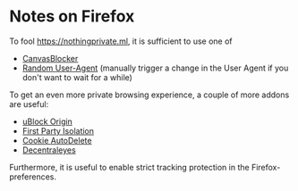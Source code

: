 # Notes on Firefox

To fool https://nothingprivate.ml, it is sufficient to use one of

  * [CanvasBlocker](https://addons.mozilla.org/en-US/firefox/addon/canvasblocker/)
  * [Random User-Agent](https://addons.mozilla.org/en-US/firefox/addon/random_user_agent/) (manually trigger a change in the User Agent if you don't want to wait for a while)

To get an even more private browsing experience, a couple of more addons are useful:

  * [uBlock Origin](https://addons.mozilla.org/en-US/firefox/addon/ublock-origin/)
  * [First Party Isolation](https://addons.mozilla.org/en-US/firefox/addon/first-party-isolation/)
  * [Cookie AutoDelete](https://addons.mozilla.org/en-US/firefox/addon/cookie-autodelete/)
  * [Decentraleyes](https://addons.mozilla.org/en-US/firefox/addon/decentraleyes/)

Furthermore, it is useful to enable strict tracking protection in the Firefox-preferences.

